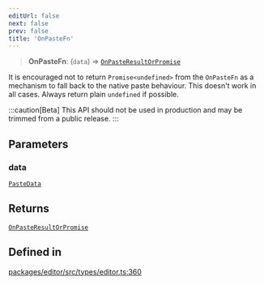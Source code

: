 ```yaml
---
editUrl: false
next: false
prev: false
title: 'OnPasteFn'
---
```


> **OnPasteFn**: (`data`) => [`OnPasteResultOrPromise`](/api/types/editor/type-aliases/onpasteresultorpromise/)

It is encouraged not to return `Promise<undefined>` from the `OnPasteFn` as
a mechanism to fall back to the native paste behaviour. This doesn't work in
all cases. Always return plain `undefined` if possible.

:::caution[Beta]
This API should not be used in production and may be trimmed from a public release.
:::

## Parameters

### data

[`PasteData`](/api/types/editor/interfaces/pastedata/)

## Returns

[`OnPasteResultOrPromise`](/api/types/editor/type-aliases/onpasteresultorpromise/)

## Defined in

[packages/editor/src/types/editor.ts:360](https://github.com/portabletext/editor/blob/66b5022fc4919e0540c704fbecb8ab8f991c2439/packages/editor/src/types/editor.ts#L360)
